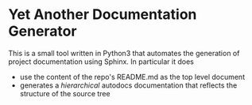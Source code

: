 # Yet Another Documentation Generator

This is a small tool written in Python3 that automates the generation of project documentation using Sphinx. In particular it does

- use the content of the repo's README.md as the top level document
- generates a *hierarchical* autodocs documentation that reflects the structure of the source tree

